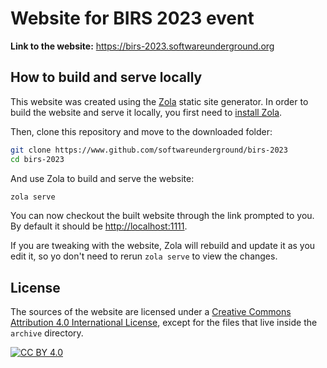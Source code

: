 # Website for BIRS 2023 event

**Link to the website:** https://birs-2023.softwareunderground.org

## How to build and serve locally

This website was created using the [Zola](https://www.getzola.org) static site
generator. In order to build the website and serve it locally, you first need
to [install
Zola](https://www.getzola.org/documentation/getting-started/installation/).

Then, clone this repository and move to the downloaded folder:

```bash
git clone https://www.github.com/softwareunderground/birs-2023
cd birs-2023
```

And use Zola to build and serve the website:

```bash
zola serve
```

You can now checkout the built website through the link prompted to you. By
default it should be [http://localhost:1111](http://localhost:1111).

If you are tweaking with the website, Zola will rebuild and update it as you
edit it, so yo don't need to rerun `zola serve` to view the changes.


## License

The sources of the website are licensed under a
[Creative Commons Attribution 4.0 International License][cc-by], except for the
files that live inside the `archive` directory.

[![CC BY 4.0][cc-by-image]][cc-by]

[cc-by]: http://creativecommons.org/licenses/by/4.0/
[cc-by-image]: https://i.creativecommons.org/l/by/4.0/88x31.png
